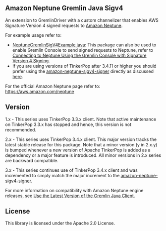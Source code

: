 ## Amazon Neptune Gremlin Java Sigv4

An extension to GremlinDriver with a custom channelizer that enables AWS Signature Version 4 signed requests to [Amazon Neptune](https://aws.amazon.com/neptune). 
 
For example usage refer to:
 
- [NeptuneGremlinSigV4Example.java](https://github.com/aws/amazon-neptune-gremlin-java-sigv4/blob/master/src/main/java/com/amazon/neptune/gremlin/driver/example/NeptuneGremlinSigV4Example.java): This package can also be used to enable Gremlin Console to send signed requests to Neptune, refer to [Connecting to Neptune Using the Gremlin Console with Signature Version 4 Signing](https://docs.aws.amazon.com/neptune/latest/userguide/iam-auth-connecting-gremlin-console.html).
- If you are using versions of TinkerPop after 3.4.11 or higher you should prefer using the [amazon-neptune-sigv4-signer](https://github.com/aws/amazon-neptune-sigv4-signer) directly as discussed [here](https://docs.aws.amazon.com/neptune/latest/userguide/iam-auth-connecting-gremlin-java.html#iam-auth-connecting-gremlin-java-current). 

For the official Amazon Neptune page refer to: https://aws.amazon.com/neptune

## Version

1.x - This series uses TinkerPop 3.3.x client. Note that active maintenance on TinkerPop 3.3.x has stopped and hence, this version is not recommended.

2.x - This series uses TinkerPop 3.4.x client. This major version tracks the latest stable release for this package. Note that a minor version (y in 2.x.y) is bumped whenever a new version of Apache TinkerPop is added as a dependency or a major feature is introduced. All minor versions in 2.x series are backward compatible.

3.x - This series continues use of TinkerPop 3.4.x client and was incremented to simply match the major increment to the [amazon-neptune-sigv4-signer](https://github.com/aws/amazon-neptune-sigv4-signer).

For more information on compatibility with Amazon Neptune engine releases, see [Use the Latest Version of the Gremlin Java Client](https://docs.aws.amazon.com/neptune/latest/userguide/best-practices-gremlin-java-latest.html). 

## License

This library is licensed under the Apache 2.0 License. 
